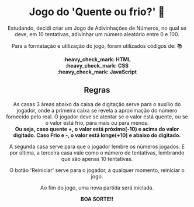 <div align='center'>

# Jogo do 'Quente ou frio?' :thinking:

Estudando, decidi criar um Jogo de Adivinhações de Números, no qual se deve, em 10 tentativas, adivinhar um número aleatório entre 0 e 100.

Para a formatação e utilização do jogo, foram utilizados códigos de: :books:
   <div align='center'><strong>
  :heavy_check_mark: HTML<br>
  :heavy_check_mark: CSS<br>
  :heavy_check_mark: JavaScript<br>
  </strong>
  </div>

## Regras

As casas 3 áreas abaixo da caixa de digitação serve para o auxílio do jogador, onde a primeira caixa se revela a aproximação do número fornecido pelo real. O jogador deve se atentar se o valor está quente, ou se o valor está frio, para mais ou para menos.<br> **Ou seja, caso quente +, o valor está próximo(-10) e acima do valor digitado. Caso Frio e -, o valor está longe(+10) e abaixo do digitado.**

 A segunda casa serve para que o jogador lembre os números jogados. E por última, a terceira casa vale como o número de tentativas, lembrando que são apenas 10 tentativas.

O botão 'Reiniciar' serve para o jogador, a qualquer momento, reiniciar o jogo.

Ao fim do jogo, uma nova partida será iniciada.

**BOA SORTE!!**
</div>

